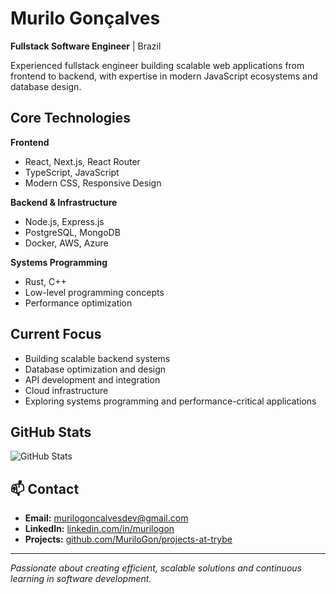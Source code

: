 # Murilo Gonçalves
**Fullstack Software Engineer** | Brazil

Experienced fullstack engineer building scalable web applications from frontend to backend, with expertise in modern JavaScript ecosystems and database design.

## Core Technologies

**Frontend**
- React, Next.js, React Router
- TypeScript, JavaScript
- Modern CSS, Responsive Design

**Backend & Infrastructure**
- Node.js, Express.js
- PostgreSQL, MongoDB
- Docker, AWS, Azure

**Systems Programming**
- Rust, C++
- Low-level programming concepts
- Performance optimization

## Current Focus
- Building scalable backend systems
- Database optimization and design
- API development and integration
- Cloud infrastructure
- Exploring systems programming and performance-critical applications

## GitHub Stats
![GitHub Stats](https://github-readme-stats.vercel.app/api?username=MuriloGon&show_icons=true&theme=default&hide_border=true)

## 📫 Contact
- **Email:** murilogoncalvesdev@gmail.com
- **LinkedIn:** [linkedin.com/in/murilogon](https://linkedin.com/in/murilogon)
- **Projects:** [github.com/MuriloGon/projects-at-trybe](https://github.com/MuriloGon/projects-at-trybe)

---
*Passionate about creating efficient, scalable solutions and continuous learning in software development.*

